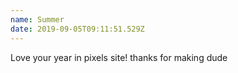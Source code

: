 ```yaml
---
name: Summer
date: 2019-09-05T09:11:51.529Z
---
```

Love your year in pixels site! thanks for making dude
